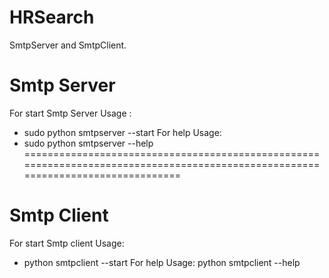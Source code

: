 # HRSearch
SmtpServer and SmtpClient. 


Smtp Server 
=================================================================================================================================
For start Smtp Server Usage : 
 - sudo python smtpserver --start 
 For help Usage: 
 - sudo python smtpserver --help 
=================================================================================================================================


Smtp Client 
=================================================================================================================================
For start Smtp client Usage: 
 - python smtpclient --start 
 For help Usage: 
   python smtpclient --help

